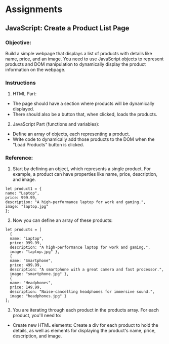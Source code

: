 # Assignments
## JavaScript: Create a Product List Page
### Objective:  
Build a simple webpage that displays a list of products with details like name, price, and an image. You
need to use JavaScript objects to represent products and DOM manipulation to dynamically display
the product information on the webpage.
 
### Instructions 
1. HTML Part: 
- The page should have a section where products will be dynamically displayed.
- There should also be a button that, when clicked, loads the products.
 
2. JavaScript Part (functions and variables): 
- Define an array of objects, each representing a product.
- Write code to dynamically add those products to the DOM when the "Load Products" button is
clicked.
 
### Reference:
1. Start by defining an object, which represents a single product. For example, a product can have
properties like name, price, description, and image.
```
let product1 = {
name: "Laptop",
price: 999.99,
description: "A high-performance laptop for work and gaming.",
image: "laptop.jpg" 
};
```

2. Now you can define an array of these products:
```
let products = [
  {
  name: "Laptop",
  price: 999.99,
  description: "A high-performance laptop for work and gaming.",
  image: "laptop.jpg" },
  {
  name: "Smartphone",
  price: 499.99,
  description: "A smartphone with a great camera and fast processor.",
  image: "smartphone.jpg" },
  {
  name: "Headphones",
  price: 149.99,
  description: "Noise-cancelling headphones for immersive sound.",
  image: "headphones.jpg" }
];
```
3. You are iterating through each product in the products array. For each product, you'll need to:
- Create new HTML elements: Create a div for each product to hold the details, as well as
elements for displaying the product's name, price, description, and image.